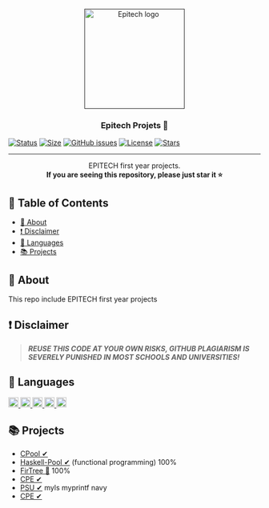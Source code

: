 <p align="center"><a href="" rel="noopener"><img width=200px height=200px src="https://cibul.s3.amazonaws.com/agenda44779243.jpg" alt="Epitech logo"></a></p>

<h3 align="center">Epitech Projets 🚀</h3>

[![Status](https://img.shields.io/github/last-commit/Thibb1/epitech-projects)](https://github.com/thibb1/epitech-projects/)
[![Size](https://img.shields.io/github/languages/code-size/Thibb1/epitech-projects)](https://github.com/thibb1/epitech-projects/)
[![GitHub issues](https://img.shields.io/github/issues/Thibb1/epitech-projects)](https://github.com/thibb1/epitech-projects/issues)
[![License](https://img.shields.io/badge/license-MIT-blue.svg)](/LICENSE)
[![Stars](https://badgen.net/github/stars/thibb1/epitech-projects?icon=github)](https://github.com/Thibb1/epitech-projects/stargazers)

---

<p align="center">
  EPITECH first year projects.<br>
  <strong>
    If you are seeing this repository, please just star it ⭐<br>
  </strong>
</p>

## 📝 Table of Contents

- [🧐 About ](#about)
- [❗ Disclaimer](#disclaimer)
- [🎈 Languages](#languages)
- [📚 Projects](#project)

## 🧐 About <a name = "about"></a>

This repo include EPITECH first year projects

## ❗ Disclaimer <a name = "disclaimer"></a>

>***REUSE THIS CODE AT YOUR OWN RISKS, GITHUB PLAGIARISM IS SEVERELY PUNISHED IN MOST SCHOOLS AND UNIVERSITIES!***

## 🎈 Languages <a name="languages"></a>

<a href = "https://github.com/tuvtran/project-based-learning#cc">
  <img height="20" src="https://cdn.jsdelivr.net/npm/programming-languages-logos/src/c/c.png">
</a>

<a href = "https://github.com/tuvtran/project-based-learning#cc">
  <img height="20" src="https://cdn.jsdelivr.net/npm/programming-languages-logos/src/cpp/cpp.png">
</a>

<a href = "https://github.com/tuvtran/project-based-learning#haskell">
  <img height="20" src="https://cdn.jsdelivr.net/npm/programming-languages-logos/src/haskell/haskell.png">
</a>

<a href = "https://www.python.org/">
  <img height="20" src="https://cdn.jsdelivr.net/npm/programming-languages-logos/src/python/python.png">
</a>

<a href = "https://www.markdownguide.org/basic-syntax/">
  <img height="20" src="https://api.nuget.org/v3-flatcontainer/westwind.aspnetcore.markdown/3.4.5/icon">
</a>

## 📚 Projects <a name="project"></a>

- [CPool ✔](CPool)
- [Haskell-Pool ✔](Haskell-Pool/README.md) (functional programming) 100%
- [FirTree 🌲](FirTree) 100%
- [CPE ✔](CPE/README.md)
- [PSU ✔](PSU/README.md) myls myprintf navy
- [CPE ✔](CPE/README.md)
